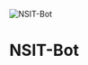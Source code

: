 ![NSIT-Bot](https://github.com/gabru-md/NSIT-Bot/blob/master/resources/images/NSIT-Bot.jpg?raw=true)

# NSIT-Bot
